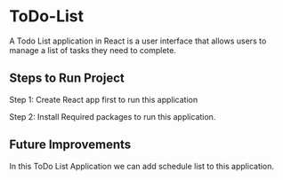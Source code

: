 # ToDo-List
A Todo List application in React is a user interface that allows users to manage a list of tasks they need to complete. 
## Steps to Run Project
Step 1: Create React app first to run this application

Step 2: Install Required packages to run this application.
## Future Improvements
In this ToDo List Application we can add schedule list to this application.
